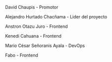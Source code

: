 David Chaupis - Promotor

Alejandro Hurtado Chacñama - Lider del proyecto

Anstron Otazu Juro - Frontend

Kenedi Cahuana - Frontend

Mario César Señoranis Ayala - DevOps

Fabo - Frontend

